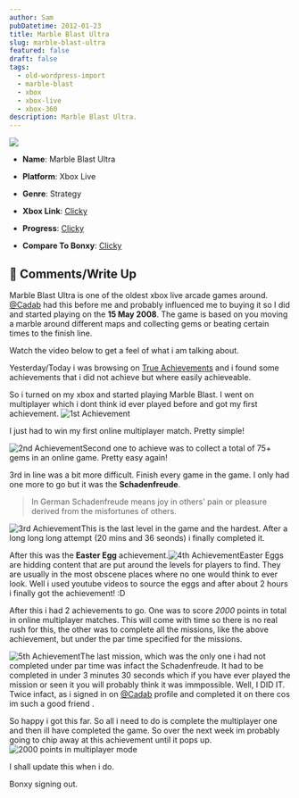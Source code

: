```yaml
---
author: Sam
pubDatetime: 2012-01-23
title: Marble Blast Ultra
slug: marble-blast-ultra
featured: false
draft: false
tags:
  - old-wordpress-import
  - marble-blast
  - xbox
  - xbox-live
  - xbox-360
description: Marble Blast Ultra.
---
```

<p style="text-align: justify"><img src="/assets/2012/2012-01-23-marble-blast-ultra-thumb.jpg"></p>

*   **Name**: Marble Blast Ultra
    
*   **Platform**: Xbox Live
    
*   **Genre**: Strategy
    
*   **Xbox Link**: [Clicky](http://marketplace.xbox.com/en-GB/Title/1480656855)
    
*   **Progress**: [Clicky](http://www.trueachievements.com/Marble-Blast-Ultra-xbox-360.htm?gamerid=332095)
    
*   **Compare To Bonxy**: [Clicky](https://live.xbox.com/en-GB/Activity/Details?titleId=1480656855&compareTo=Bonxy)
    

## **🔮 Comments/Write Up**

Marble Blast Ultra is one of the oldest xbox live arcade games around. [@Cadab](http://imjam.es) had this before me and probably influenced me to buying it so I did and started playing on the **15 May 2008**. The game is based on you moving a marble around different maps and collecting gems or beating certain times to the finish line.

Watch the video below to get a feel of what i am talking about.

Yesterday/Today i was browsing on [True Achievements](http://trueachievements.com/Bonxy) and i found some achievements that i did not achieve but where easily achieveable.

So i turned on my xbox and started playing Marble Blast. I went on multiplayer which i dont think id ever played before and got my first achievement. ![1st Achievement](http://cl.ly/2V2T2D1L202J3a3D3l2S/Image%202012-01-23%20at%2011.14.00%20PM.png)

I just had to win my first online multiplayer match. Pretty simple!

![2nd Achievement](http://cl.ly/2L2F0F091d3z1i2r0O0N/Image%202012-01-23%20at%2010.50.51%20PM.png)Second one to achieve was to collect a total of 75+ gems in an online game. Pretty easy again!

3rd in line was a bit more difficult. Finish every game in the game. I only had one more to go but it was the **Schadenfreude**.

> In German Schadenfreude means joy in others' pain or pleasure derived from the misfortunes of others.

![3rd Achievement](http://cl.ly/222f2z2y2n0o3R3C0Z0v/Image%202012-01-23%20at%2010.52.21%20PM.png)This is the last level in the game and the hardest. After a long long long attempt (20 mins and 36 seonds) i finally completed it.

After this was the **Easter Egg** achievement.![4th Achievement](http://cl.ly/3s303B3R191v291d0H1p/Image%202012-01-23%20at%2010.59.12%20PM.png)Easter Eggs are hidding content that are put around the levels for players to find. They are usually in the most obscene places where no one would think to ever look. Well i used youtube videos to source the eggs and after about 2 hours i finally got the achievement! :D

After this i had 2 achievements to go. One was to score _2000_ points in total in online multiplayer matches. This will come with time so there is no real rush for this, the other was to complete all the missions, like the above achievement, but under the par time specified for the missions.

![5th Achievement](http://cl.ly/2K1v09103k2i0M0I1s04/Image%202012-01-23%20at%2011.06.46%20PM.png)The last mission, which was the only one i had not completed under par time was infact the Schadenfreude. It had to be completed in under 3 minutes 30 seconds which if you have ever played the mission or seen it you will probably think it was immpossible. Well, I DID IT. Twice infact, as i signed in on [@Cadab](http://imjam.es) profile and completed it on there cos im such a good friend .

So happy i got this far. So all i need to do is complete the multiplayer one and then ill have completed the game. So over the next week im probably going to chip away at this achievement until it pops up.![2000 points in multiplayer mode](http://cl.ly/1f0l1S0s0p3i1g351s2p/Image%202012-01-23%20at%2011.18.30%20PM.png)

I shall update this when i do.

Bonxy signing out.
